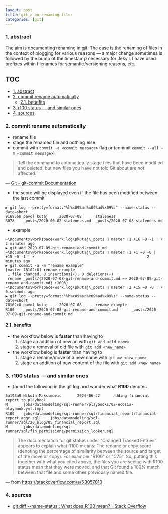 ```yaml
---
layout: post
title: git > on renaming files
categories: [git]
---
```

### 1. abstract
The aim is documenting renaming in git. The case is the renaming of files in the context of blogging for various reasons — a major change sometimes is followed by the bump of the timestamp necessary for Jekyll. I have used prefixes within filenames for semantic/versioning reasons, etc.

## TOC
<!-- TOC -->

- [1. abstract](#1-abstract)
- [2. commit rename automatically](#2-commit-rename-automatically)
    - [2.1. benefits](#21-benefits)
- [3. r100 status — and similar ones](#3-r100-status--and-similar-ones)
- [4. sources](#4-sources)

<!-- /TOC -->


### 2. commit rename automatically
* rename file
* stage the renamed file and nothing else
* commit with `commit -a <commit message>` flag or (commit `commit --all -m <commit message>`)

> Tell the command to automatically stage files that have been modified and deleted, but new files you have not told Git about are not affected.

— [Git - git-commit Documentation](https://git-scm.com/docs/git-commit#Documentation/git-commit.txt--a)

* the score will be displayed even if the file has been modified between the last commit

```
▶ git log --pretty=format:"%h%x09%an%x09%ad%x09%s" --name-status --date=short
91695bb pavol kutaj     2020-07-08      staleness
R078    _posts/2020-06-02-staleness.md  _posts/2020-07-08-staleness.md
```
* example

```
~\Documents\workspace\work.log\pkutaj\_posts  master ↑1 +16 ~0 -1 ! ⚡                                                             2 minutes ago
▶ git add 2020-07-09-git-rename-and-commit.md
~\Documents\workspace\work.log\pkutaj\_posts  master ↑1 +1 ~0 -0 | +15 ~0 -1 ! ⚡                                                  2 minutes ago
▶ git commit -a -m "rename example"
[master 78102c8] rename example
 1 file changed, 0 insertions(+), 0 deletions(-)
 rename _posts/{2020-07-08-git-rename-and-commit.md => 2020-07-09-git-rename-and-commit.md} (100%)
~\Documents\workspace\work.log\pkutaj\_posts  master ↑2 +15 ~0 -0 ! ⚡                                                             0 seconds ago
▶ git log --pretty=format:"%h%x09%an%x09%ad%x09%s" --name-status --date=short
78102c8 pavol kutaj     2020-07-08      rename example                                                                                            R100    _posts/2020-07-08-git-rename-and-commit.md      _posts/2020-07-09-git-rename-and-commit.md
```

#### 2.1. benefits
* the workflow below is **faster** than having to 
    1. stage an addition of new an with `git add <old_name>`
    2. stage a removal of old file with `git add <new_name>`
* the workflow belog is **faster** than having to
    1. stage a rename/move of a new name with `git mv <new_name>`
    2. stage an addition of new content of the file with `git add <new name>`
    
### 3. r100 status — and similar ones
* found the following in the git log and wonder what **R100** denotes

```
6a193a9 Nikola Maksimovic       2020-06-22      adding financial report to playbook
M       jobs/datamodeling/sql-runner/playbooks/02-ecosia-playbook.yml.tmpl
R100    jobs/datamodeling/sql-runner/sql/financial_report/financial-report_aggr.sql     jobs/datamodeling/sql-runner/sql/20_blog/05_financial_report.sql
M       jobs/datamodeling/sql-runner/sql/fin_permissions/permission_looker.sql
```

> The documentation for git status under "Changed Tracked Entries" appears to explain what R100 means: <X><score> The rename or copy score (denoting the percentage of similarity between the source and target of the move or copy). For example "R100" or "C75". So, putting this together with what you cited above, the files you are seeing with R100 status mean that they were moved, and that Git found a 100% match between that file and some other previously named file.

— from <https://stackoverflow.com/a/53057010>

### 4. sources
* [git diff --name-status : What does R100 mean? - Stack Overflow](https://stackoverflow.com/questions/53056942/git-diff-name-status-what-does-r100-mean)